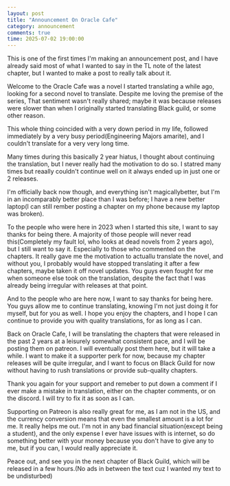 ```yaml
---
layout: post
title: "Announcement On Oracle Cafe"
category: announcement
comments: true
time: 2025-07-02 19:00:00 
---
```



This is one of the first times I'm making an announcement post, and I have already said most of what I wanted to say in the TL note of the latest chapter, but I wanted to make a post to really talk about it.

Welcome to the Oracle Cafe was a novel I started translating a while ago, looking for a second novel to translate. Despite me loving the premise of the series, That sentiment wasn't really shared; maybe it was because releases were slower than when I originally started translating Black guild, or some other reason.

This whole thing coincided with a very down period in my life, followed immediately by a very busy period(Engineering Majors amarite), and I couldn't translate for a very very long time.<!--more-->

Many times during this basically 2 year hiatus, I thought about continuing the translation, but I never really had the motivation to do so. I statred many times but reaally couldn't continue well on it always ended up in just one or 2 releases.

I'm officially back now though, and everything isn't magicallybetter, but I'm in an incomparably better place than I was before; I have a new better laptop(I can still rember posting a chapter on my phone because my laptop was broken).

To the people who were here in 2023 when I started this site, I want to say thanks for being there. A majority of those people will never read this(Completely my fault lol, who looks at dead novels from 2 years ago), but I still want to say it. Especially to those who commented on the chapters. It really gave me the motivation to actuallu translate the novel, and without you, I probably would have stopped translating it after a few chapters, maybe taken it off novel updates. You guys even fought for me when someone else took on the translation, despite the fact that I was already being irregular with releases at that point.

And to the people who are here now, I want to say thanks for being here. You guys allow me to continue translating, knowing I'm not just doing it for myself, but for you as well. I hope you enjoy the chapters, and I hope I can continue to provide you with quality translations, for as long as I can.

Back on Oracle Cafe, I will be translating the chapters that were released in the past 2 years at a leisurely somewhat consistent pace, and I will be posting them on patreon. I will eventually post them here, but it will take a while. I want to make it a supporter perk for now, because my chapter releases will be quite irregular, and I want to focus on Black Guild for now without having to rush translations or provide sub-quality chapters.

Thank you again for your support and remeber to put down a comment if I ever make a mistake in translation, either on the chapter comments, or on the discord. I will try to fix it as soon as I can.

Supporting on Patreon is also really great for me, as I am not in the US, and the currency conversion means that even the smallest amount is a lot for me. It really helps me out. I'm not in any bad financial situation(except being a student), and the only expense I ever have issues with is internet, so do something better with your money because you don't have to give any to me, but if you can, I would really appreciate it.

Peace out, and see you in the next chapter of Black Guild, which will be released in a few hours.(No ads in between the text cuz I wanted my text to be undisturbed)


